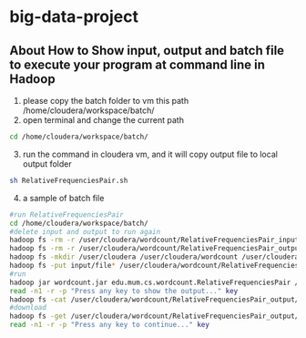 # big-data-project

## About How to Show input, output and batch file to execute your program at command line in Hadoop

1. please copy the batch folder to vm this path
    /home/cloudera/workspace/batch/
2. open terminal and change the current path
```sh
cd /home/cloudera/workspace/batch/
``` 
3. run the command in cloudera vm, and it will copy output file to local output folder
```sh
sh RelativeFrequenciesPair.sh
```
4. a sample of batch file
``` sh
#run RelativeFrequenciesPair
cd /home/cloudera/workspace/batch/
#delete input and output to run again
hadoop fs -rm -r /user/cloudera/wordcount/RelativeFrequenciesPair_input
hadoop fs -rm -r /user/cloudera/wordcount/RelativeFrequenciesPair_output
hadoop fs -mkdir /user/cloudera /user/cloudera/wordcount /user/cloudera/wordcount/RelativeFrequenciesPair_input
hadoop fs -put input/file* /user/cloudera/wordcount/RelativeFrequenciesPair_input
#run
hadoop jar wordcount.jar edu.mum.cs.wordcount.RelativeFrequenciesPair /user/cloudera/wordcount/RelativeFrequenciesPair_input /user/cloudera/wordcount/RelativeFrequenciesPair_output
read -n1 -r -p "Press any key to show the output..." key
hadoop fs -cat /user/cloudera/wordcount/RelativeFrequenciesPair_output/*
#download
hadoop fs -get /user/cloudera/wordcount/RelativeFrequenciesPair_output/* RelativeFrequenciesPair_output
read -n1 -r -p "Press any key to continue..." key
```

